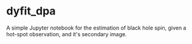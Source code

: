 # dyfit_dpa
A simple Jupyter notebook for the estimation of black hole spin, given a hot-spot observation, and it's secondary image.
